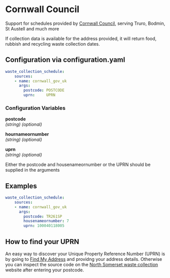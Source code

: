 # Cornwall Council

Support for schedules provided by [Cornwall Council](https://www.cornwall.gov.uk/), serving Truro, Bodmin, St Austell and much more

If collection data is available for the address provided, it will return food, rubbish and recycling waste collection dates.

## Configuration via configuration.yaml

```yaml
waste_collection_schedule:
    sources:
    - name: cornwall_gov_uk
      args:
        postcode: POSTCODE
        uprn:     UPRN
```

### Configuration Variables

**postcode**<br>
*(string) (optional)*

**hournameornumber**<br>
*(string) (optional)*

**uprn**<br>
*(string) (optional)*

Either the postcode and housenameornumber or the UPRN should be supplied in the arguments

## Examples

```yaml
waste_collection_schedule:
    sources:
    - name: cornwall_gov_uk
      args:
        postcode: TR261SP
        housenameornumber: 7
        uprn: 100040118005
```

## How to find your UPRN

An easy way to discover your Unique Property Reference Number (UPRN) is by going to [Find My Address](https://www.findmyaddress.co.uk/) and providng your address details. Otherwise you can inspect the source code on the [North Somerset waste collection](https://forms.n-somerset.gov.uk/Waste/CollectionSchedule) website after entering your postcode.
